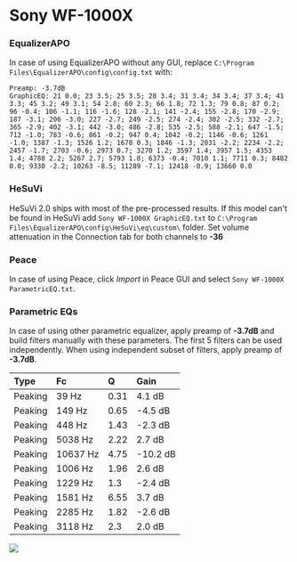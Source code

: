 # Sony WF-1000X

### EqualizerAPO
In case of using EqualizerAPO without any GUI, replace `C:\Program Files\EqualizerAPO\config\config.txt`
with:
```
Preamp: -3.7dB
GraphicEQ: 21 0.0; 23 3.5; 25 3.5; 28 3.4; 31 3.4; 34 3.4; 37 3.4; 41 3.3; 45 3.2; 49 3.1; 54 2.8; 60 2.3; 66 1.8; 72 1.3; 79 0.8; 87 0.2; 96 -0.4; 106 -1.1; 116 -1.6; 128 -2.1; 141 -2.4; 155 -2.8; 170 -2.9; 187 -3.1; 206 -3.0; 227 -2.7; 249 -2.5; 274 -2.4; 302 -2.5; 332 -2.7; 365 -2.9; 402 -3.1; 442 -3.0; 486 -2.8; 535 -2.5; 588 -2.1; 647 -1.5; 712 -1.0; 783 -0.6; 861 -0.2; 947 0.4; 1042 -0.2; 1146 -0.6; 1261 -1.0; 1387 -1.3; 1526 1.2; 1678 0.3; 1846 -1.3; 2031 -2.2; 2234 -2.2; 2457 -1.7; 2703 -0.6; 2973 0.7; 3270 1.2; 3597 1.4; 3957 1.5; 4353 1.4; 4788 2.2; 5267 2.7; 5793 1.8; 6373 -0.4; 7010 1.1; 7711 0.3; 8482 0.0; 9330 -2.2; 10263 -8.5; 11289 -7.1; 12418 -0.9; 13660 0.0
```

### HeSuVi
HeSuVi 2.0 ships with most of the pre-processed results. If this model can't be found in HeSuVi add
`Sony WF-1000X GraphicEQ.txt` to `C:\Program Files\EqualizerAPO\config\HeSuVi\eq\custom\` folder.
Set volume attenuation in the Connection tab for both channels to **-36**

### Peace
In case of using Peace, click *Import* in Peace GUI and select `Sony WF-1000X ParametricEQ.txt`.

### Parametric EQs
In case of using other parametric equalizer, apply preamp of **-3.7dB** and build filters manually
with these parameters. The first 5 filters can be used independently.
When using independent subset of filters, apply preamp of **-3.7dB**.

| Type    | Fc       |    Q | Gain     |
|:--------|:---------|:-----|:---------|
| Peaking | 39 Hz    | 0.31 | 4.1 dB   |
| Peaking | 149 Hz   | 0.65 | -4.5 dB  |
| Peaking | 448 Hz   | 1.43 | -2.3 dB  |
| Peaking | 5038 Hz  | 2.22 | 2.7 dB   |
| Peaking | 10637 Hz | 4.75 | -10.2 dB |
| Peaking | 1006 Hz  | 1.96 | 2.6 dB   |
| Peaking | 1229 Hz  | 1.3  | -2.4 dB  |
| Peaking | 1581 Hz  | 6.55 | 3.7 dB   |
| Peaking | 2285 Hz  | 1.82 | -2.6 dB  |
| Peaking | 3118 Hz  | 2.3  | 2.0 dB   |

![](https://raw.githubusercontent.com/jaakkopasanen/AutoEq/master/results/rtings/rtings/Sony%20WF-1000X/Sony%20WF-1000X.png)